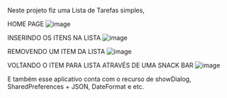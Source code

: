 
Neste projeto fiz uma Lista de Tarefas simples,

HOME PAGE
![image](https://user-images.githubusercontent.com/78455439/218551745-bc527894-7ae4-4adb-8aef-bef88bd209e6.png)

INSERINDO OS ITENS NA LISTA
![image](https://user-images.githubusercontent.com/78455439/218551658-c1aaf54d-7708-44a2-a22f-22e9aeea1926.png)

REMOVENDO UM ITEM DA LISTA
![image](https://user-images.githubusercontent.com/78455439/218552429-7107f5c0-096d-4808-94c8-8ed070b5a891.png)

VOLTANDO O ITEM PARA LISTA ATRAVÉS DE UMA SNACK BAR
![image](https://user-images.githubusercontent.com/78455439/218553778-94898cb1-3f51-48ee-a1eb-b6aafab9304f.png)


E também esse aplicativo conta com o recurso de showDialog, SharedPreferences + JSON, DateFormat e etc.
